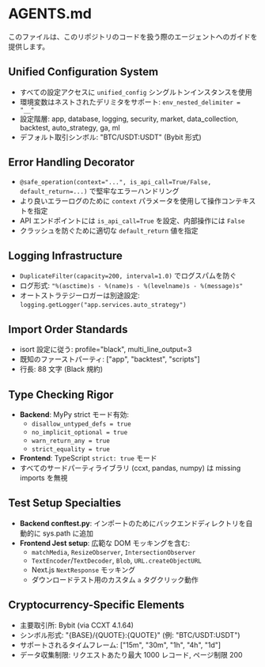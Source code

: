 # AGENTS.md

このファイルは、このリポジトリのコードを扱う際のエージェントへのガイドを提供します。

## Unified Configuration System

- すべての設定アクセスに `unified_config` シングルトンインスタンスを使用
- 環境変数はネストされたデリミタをサポート: `env_nested_delimiter = "__"`
- 設定階層: app, database, logging, security, market, data_collection, backtest, auto_strategy, ga, ml
- デフォルト取引シンボル: "BTC/USDT:USDT" (Bybit 形式)

## Error Handling Decorator

- `@safe_operation(context="...", is_api_call=True/False, default_return=...)` で堅牢なエラーハンドリング
- より良いエラーログのために `context` パラメータを使用して操作コンテキストを指定
- API エンドポイントには `is_api_call=True` を設定、内部操作には `False`
- クラッシュを防ぐために適切な `default_return` 値を指定

## Logging Infrastructure

- `DuplicateFilter(capacity=200, interval=1.0)` でログスパムを防ぐ
- ログ形式: `"%(asctime)s - %(name)s - %(levelname)s - %(message)s"`
- オートストラテジーロガーは別途設定: `logging.getLogger("app.services.auto_strategy")`

## Import Order Standards

- isort 設定に従う: profile="black", multi_line_output=3
- 既知のファーストパーティ: ["app", "backtest", "scripts"]
- 行長: 88 文字 (Black 規約)

## Type Checking Rigor

- **Backend**: MyPy strict モード有効:
  - `disallow_untyped_defs = true`
  - `no_implicit_optional = true`
  - `warn_return_any = true`
  - `strict_equality = true`
- **Frontend**: TypeScript `strict: true` モード
- すべてのサードパーティライブラリ (ccxt, pandas, numpy) は missing imports を無視

## Test Setup Specialties

- **Backend conftest.py**: インポートのためにバックエンドディレクトリを自動的に sys.path に追加
- **Frontend Jest setup**: 広範な DOM モッキングを含む:
  - `matchMedia`, `ResizeObserver`, `IntersectionObserver`
  - `TextEncoder`/`TextDecoder`, `Blob`, `URL.createObjectURL`
  - Next.js `NextResponse` モッキング
  - ダウンロードテスト用のカスタム `a` タグクリック動作

## Cryptocurrency-Specific Elements

- 主要取引所: Bybit (via CCXT 4.1.64)
- シンボル形式: "{BASE}/{QUOTE}:{QUOTE}" (例: "BTC/USDT:USDT")
- サポートされるタイムフレーム: ["15m", "30m", "1h", "4h", "1d"]
- データ収集制限: リクエストあたり最大 1000 レコード, ページ制限 200